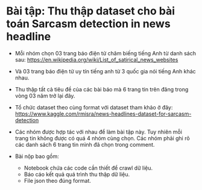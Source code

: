 # Bài tập: Thu thập dataset cho bài toán Sarcasm detection in news headline

- Mỗi nhóm chọn 03 trang báo điện tử châm biếng tiếng Anh từ danh sách sau: https://en.wikipedia.org/wiki/List_of_satirical_news_websites
- Và 03 trang báo điện tử uy tín tiếng anh từ 3 quốc gia nói tiếng Anh khác nhau.

- Thu thập tất cả tiêu đề của các bài báo mà 6 trang tin trên đăng trong vòng 03 năm trở lại đây.

- Tổ chức dataset theo cùng format với dataset tham khảo ở đây: https://www.kaggle.com/rmisra/news-headlines-dataset-for-sarcasm-detection


- Các nhóm được hợp tác với nhau để làm bài tập này. Tuy nhiên mỗi trang tin không được có quá 4 nhóm cùng chọn. Các nhóm phải ghi rõ các danh sách 6 trang tin mình đã chọn trong comment.

- Bài nộp bao gồm:
    - Notebook chứa các code cần thiết để crawl dữ liệu.
    - Báo cáo kết quả quá trình thu thập dữ liệu.
    - File json theo đúng format.
